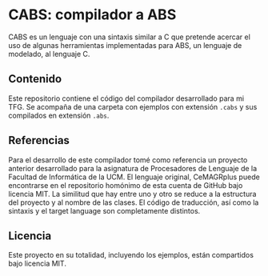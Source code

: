 # CABS: compilador a ABS

CABS es un lenguaje con una sintaxis similar a C que pretende acercar el uso de algunas herramientas implementadas para ABS, un lenguaje de modelado, al lenguaje C.

## Contenido

Este repositorio contiene el código del compilador desarrollado para mi TFG. Se acompaña de una carpeta con ejemplos con extensión ``.cabs`` y sus compilados en extensión ``.abs``.

## Referencias
Para el desarrollo de este compilador tomé como referencia un proyecto anterior desarrollado para la asignatura de Procesadores de Lenguaje de la Facultad de Informática de la UCM. El lenguaje original, CeMAGRplus puede encontrarse en el repositorio homónimo de esta cuenta de GitHub bajo licencia MIT. La similitud que hay entre uno y otro se reduce a la estructura del proyecto y al nombre de las clases. El código de traducción, así como la sintaxis y el target language son completamente distintos.

## Licencia
Este proyecto en su totalidad, incluyendo los ejemplos, están compartidos bajo licencia MIT.

